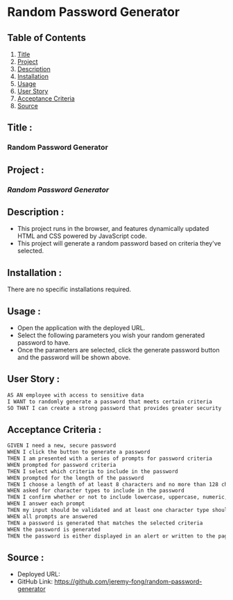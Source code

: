 # Random Password Generator

## Table of Contents
1. [Title](#title)
2. [Project](#project)
3. [Description](#description)
4. [Installation](#installation)
5. [Usage](#usage)
6. [User Story](#user-story)
7. [Acceptance Criteria](#acceptance-criteria)
8. [Source](#source)

## Title :
### Random Password Generator

## Project :
### *Random Password Generator*

## Description :
* This project runs in the browser, and features dynamically updated HTML and CSS powered by JavaScript code.
* This project will generate a random password based on criteria they've selected.

## Installation :
There are no specific installations required. 

## Usage :
- Open the application with the deployed URL.
- Select the following parameters you wish your random generated password to have.
- Once the parameters are selected, click the generate password button and the password will be shown above.

## User Story :
```md
AS AN employee with access to sensitive data
I WANT to randomly generate a password that meets certain criteria
SO THAT I can create a strong password that provides greater security
```

## Acceptance Criteria :
```md
GIVEN I need a new, secure password
WHEN I click the button to generate a password
THEN I am presented with a series of prompts for password criteria
WHEN prompted for password criteria
THEN I select which criteria to include in the password
WHEN prompted for the length of the password
THEN I choose a length of at least 8 characters and no more than 128 characters
WHEN asked for character types to include in the password
THEN I confirm whether or not to include lowercase, uppercase, numeric, and/or special characters
WHEN I answer each prompt
THEN my input should be validated and at least one character type should be selected
WHEN all prompts are answered
THEN a password is generated that matches the selected criteria
WHEN the password is generated
THEN the password is either displayed in an alert or written to the page
```

## Source :
- Deployed URL: 
- GitHub Link: https://github.com/jeremy-fong/random-password-generator